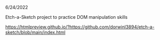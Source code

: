 6/24/2022

Etch-a-Sketch project to practice DOM manipulation skills 

https://htmlpreview.github.io/?https://github.com/dorwinl3894/etch-a-sketch/blob/main/index.html 